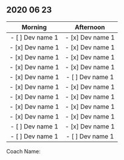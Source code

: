 ## 2020 06 23 
|Morning | Afternoon|
|:---: | :---:|
|- [ ] Dev name 1 | - [x] Dev name 1|
|- [x] Dev name 1 | - [x] Dev name 1|
|- [x] Dev name 1 | - [x] Dev name 1|
|- [x] Dev name 1 | - [x] Dev name 1|
|- [x] Dev name 1 | - [ ] Dev name 1|
|- [x] Dev name 1 | - [x] Dev name 1|
|- [x] Dev name 1 | - [x] Dev name 1|
|- [x] Dev name 1 | - [x] Dev name 1|
|- [x] Dev name 1 | - [x] Dev name 1|
|- [ ] Dev name 1 | - [x] Dev name 1|
|- [ ] Dev name 1 | - [ ] Dev name 1|

Coach Name: 

